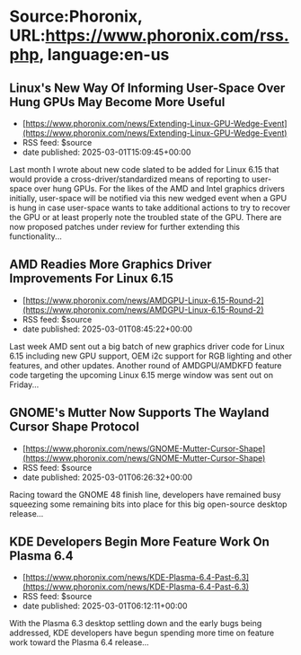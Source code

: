 # Source:Phoronix, URL:https://www.phoronix.com/rss.php, language:en-us

## Linux's New Way Of Informing User-Space Over Hung GPUs May Become More Useful
 - [https://www.phoronix.com/news/Extending-Linux-GPU-Wedge-Event](https://www.phoronix.com/news/Extending-Linux-GPU-Wedge-Event)
 - RSS feed: $source
 - date published: 2025-03-01T15:09:45+00:00

Last month I wrote about new code slated to be added for Linux 6.15 that would provide a cross-driver/standardized means of reporting to user-space over hung GPUs. For the likes of the AMD and Intel graphics drivers initially, user-space will be notified via this new wedged event when a GPU is hung in case user-space wants to take additional actions to try to recover the GPU or at least properly note the troubled state of the GPU. There are now proposed patches under review for further extending this functionality...

## AMD Readies More Graphics Driver Improvements For Linux 6.15
 - [https://www.phoronix.com/news/AMDGPU-Linux-6.15-Round-2](https://www.phoronix.com/news/AMDGPU-Linux-6.15-Round-2)
 - RSS feed: $source
 - date published: 2025-03-01T08:45:22+00:00

Last week AMD sent out a big batch of new graphics driver code for Linux 6.15 including new GPU support, OEM i2c support for RGB lighting and other features, and other updates. Another round of AMDGPU/AMDKFD feature code targeting the upcoming Linux 6.15 merge window was sent out on Friday...

## GNOME's Mutter Now Supports The Wayland Cursor Shape Protocol
 - [https://www.phoronix.com/news/GNOME-Mutter-Cursor-Shape](https://www.phoronix.com/news/GNOME-Mutter-Cursor-Shape)
 - RSS feed: $source
 - date published: 2025-03-01T06:26:32+00:00

Racing toward the GNOME 48 finish line, developers have remained busy squeezing some remaining bits into place for this big open-source desktop release...

## KDE Developers Begin More Feature Work On Plasma 6.4
 - [https://www.phoronix.com/news/KDE-Plasma-6.4-Past-6.3](https://www.phoronix.com/news/KDE-Plasma-6.4-Past-6.3)
 - RSS feed: $source
 - date published: 2025-03-01T06:12:11+00:00

With the Plasma 6.3 desktop settling down and the early bugs being addressed, KDE developers have begun spending more time on feature work toward the Plasma 6.4 release...

